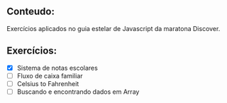 ## Conteudo:

Exercícios aplicados no guia estelar de Javascript da maratona Discover.

## Exercícios:
- [x] Sistema de notas escolares
- [ ] Fluxo de caixa familiar
- [ ] Celsius to Fahrenheit
- [ ] Buscando e encontrando dados em Array
